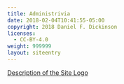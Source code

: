 ```yaml
---
title: Administrivia
date: 2018-02-04T10:41:55-05:00
copyright: 2018 Daniel F. Dickinson
licenses:
  - CC-BY-4.0
weight: 999999
layout: siteentry
---
```


[Description of the Site Logo](site-badge-description)
